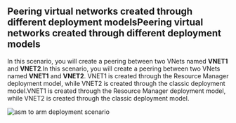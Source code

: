 ## <a name="x-model"></a><span data-ttu-id="dadd4-101">Peering virtual networks created through different deployment models</span><span class="sxs-lookup"><span data-stu-id="dadd4-101">Peering virtual networks created through different deployment models</span></span>
<span data-ttu-id="dadd4-102">In this scenario, you will create a peering between two VNets named **VNET1** and **VNET2**.</span><span class="sxs-lookup"><span data-stu-id="dadd4-102">In this scenario, you will create a peering between two VNets named **VNET1** and **VNET2**.</span></span> <span data-ttu-id="dadd4-103">VNET1 is created through the Resource Manager deployment model, while VNET2 is created through the classic deployment model.</span><span class="sxs-lookup"><span data-stu-id="dadd4-103">VNET1 is created through the Resource Manager deployment model, while VNET2 is created through the classic deployment model.</span></span>

> 
![asm to arm deployment scenario](https://docstestmedia1.blob.core.windows.net/azure-media/includes/media/virtual-networks-create-vnetpeering-scenario-asmtoarm-include/figure01.PNG)


